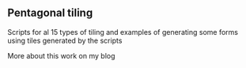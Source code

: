 ## Pentagonal tiling

Scripts for al 15 types of tiling and examples of generating some forms using tiles generated by the scripts

More about this work on my blog
